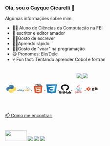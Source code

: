 ### Olá, sou o Cayque Cicarelli 👋

Algumas informações sobre mim:

- 👨‍💻 Aluno de Ciências da Computação na FEI
- 📖 escritor e editor amador
- 🐱‍💻Gosto de escrever
- 🐱‍👤Aprendo rápido
- 🐱‍🚀Gosto de "voar" na programação
- 😄 Pronomes: Ele/Dele
- ⚡ Fun fact: Tentando aprender Cobol e fortran




<br>

<div align="center">
  <a href="https://github.com/NeonBrasil">
  <img height="180em" src="https://github-readme-stats.vercel.app/api?username=NeonBrasil&show_icons=true&theme=dracula&include_all_commits=true&count_private=true"/>
  <img height="180em" src="https://github-readme-stats.vercel.app/api/top-langs/?username=NeonBrasil&layout=compact&langs_count=7&theme=dracula"/>
</div>

 <div style="display: inline_block"><br>
  <img align="center" alt="Cayque-Py" height="30" width="40" src="https://github.com/devicons/devicon/blob/master/icons/python/python-original.svg">
  <img align="center" alt="Cayque-mysql" height="30" width="40" src="https://github.com/devicons/devicon/blob/master/icons/mysql/mysql-original-wordmark.svg">
  <img align="center" alt="Cayque-html" height="30" width="40" src="https://github.com/devicons/devicon/blob/master/icons/html5/html5-original-wordmark.svg">
  <img align="center" alt="Cayque-css" height="30" width="40" src="https://github.com/devicons/devicon/blob/master/icons/css3/css3-original.svg">
  <img align="center" alt="Cayque-github" height="30" width="40" src="https://github.com/devicons/devicon/blob/master/icons/github/github-original-wordmark.svg">
  <img align="center" alt="Cayque-java" height="30" width="40" src="https://github.com/devicons/devicon/blob/master/icons/java/java-original-wordmark.svg">
  <img align="center" alt="Cayque-git" height="30" width="40" src="https://github.com/devicons/devicon/blob/master/icons/git/git-original-wordmark.svg">
  
<br> <br>
 
  
<div>
  📫 Como me encontrar:
  <br><br><br>
  <a href="https://www.udemy.com/user/cayque-cicarelli/" target="_blank"><img height="35" width="70" src="https://logos-world.net/wp-content/uploads/2021/11/Udemy-Emblem.png" target="_blank"></a>
  <a href="https://www.instagram.com/cayquecica/" target="_blank"><img src="https://img.shields.io/badge/-Instagram-%23E4405F?style=for-the-badge&logo=instagram&logoColor=white" target="_blank"></a>
  <a href = "mailto:cayquecicarelli@gmail.com"><img src="https://img.shields.io/badge/-Gmail-%23333?style=for-the-badge&logo=gmail&logoColor=white" target="_blank"></a>
  <a href="https://www.linkedin.com/in/cayque-cicarelli-79b0b4209/" target="_blank"><img src="https://img.shields.io/badge/-LinkedIn-%230077B5?style=for-the-badge&logo=linkedin&logoColor=white" target="_blank"></a> 
  </div>
